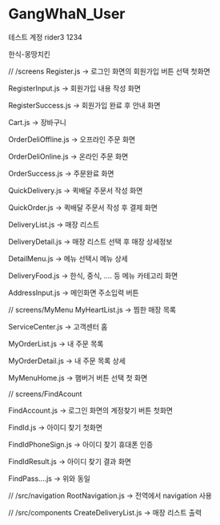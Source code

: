 # GangWhaN_User

테스트 계정
rider3
1234

한식-몽땅치킨

// /screens
Register.js -> 로그인 화면의 회원가입 버튼 선택 첫화면

RegisterInput.js -> 회원가입 내용 작성 화면

RegisterSuccess.js -> 회원가입 완료 후 안내 화면

Cart.js -> 장바구니

OrderDeliOffline.js -> 오프라인 주문 화면

OrderDeliOnline.js -> 온라인 주문 화면

OrderSuccess.js -> 주문완료 화면

QuickDelivery.js -> 퀵배달 주문서 작성 화면

QuickOrder.js -> 퀵배달 주문서 작성 후 결제 화면

DeliveryList.js -> 매장 리스트

DeliveryDetail.js -> 매장 리스트 선택 후 매장 상세정보

DetailMenu.js -> 메뉴 선택시 메뉴 상세

DeliveryFood.js -> 한식, 중식, .... 등 메뉴 카테고리 화면

AddressInput.js -> 메인화면 주소입력 버튼


// screens/MyMenu
MyHeartList.js -> 찜한 매장 목록

ServiceCenter.js -> 고객센터 홈

MyOrderList.js -> 내 주문 목록

MyOrderDetail.js -> 내 주문 목록 상세

MyMenuHome.js -> 햄버거 버튼 선택 첫 화면


// screens/FindAcount

FindAccount.js -> 로그인 화면의 계정찾기 버튼 첫화면

FindId.js -> 아이디 찾기 첫화면

FindIdPhoneSign.js -> 아이디 찾기 휴대폰 인증

FindIdResult.js -> 아이디 찾기 결과 화면

FindPass....js -> 위와 동일


// /src/navigation
RootNavigation.js -> 전역에서 navigation 사용


// /src/components
CreateDeliveryList.js -> 매장 리스트 출력
